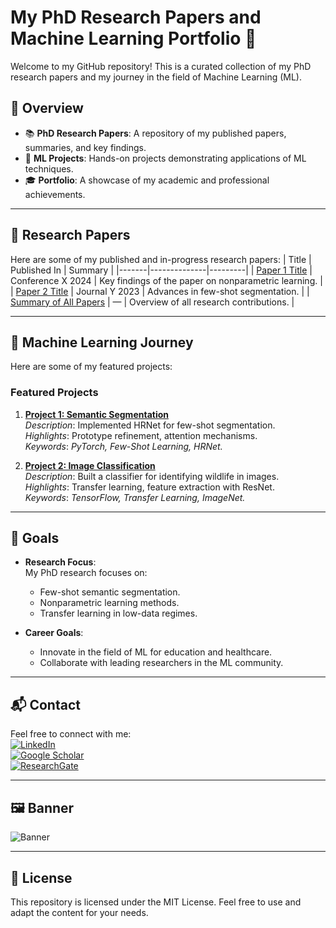 # My PhD Research Papers and Machine Learning Portfolio 🌟

Welcome to my GitHub repository! This is a curated collection of my PhD research papers and my journey in the field of Machine Learning (ML). 

## 🚀 Overview
- 📚 **PhD Research Papers**: A repository of my published papers, summaries, and key findings.
- 🔬 **ML Projects**: Hands-on projects demonstrating applications of ML techniques.
- 🎓 **Portfolio**: A showcase of my academic and professional achievements.

---

## 📄 Research Papers
Here are some of my published and in-progress research papers:
| Title | Published In | Summary |
|-------|--------------|---------|
| [Paper 1 Title](./research/papers.md) | Conference X 2024 | Key findings of the paper on nonparametric learning. |
| [Paper 2 Title](./research/paper_2.md) | Journal Y 2023 | Advances in few-shot segmentation. |
| [Summary of All Papers](./research/summary_papers.md) | — | Overview of all research contributions. |

---

## 🧠 Machine Learning Journey
Here are some of my featured projects:
### Featured Projects
1. **[Project 1: Semantic Segmentation](./projects/project_1/README.md)**  
   *Description*: Implemented HRNet for few-shot segmentation.  
   *Highlights*: Prototype refinement, attention mechanisms.  
   *Keywords*: *PyTorch, Few-Shot Learning, HRNet.*

2. **[Project 2: Image Classification](./projects/project_2/README.md)**  
   *Description*: Built a classifier for identifying wildlife in images.  
   *Highlights*: Transfer learning, feature extraction with ResNet.  
   *Keywords*: *TensorFlow, Transfer Learning, ImageNet.*

---

## 🎯 Goals
- **Research Focus**:  
  My PhD research focuses on:  
  - Few-shot semantic segmentation.  
  - Nonparametric learning methods.  
  - Transfer learning in low-data regimes.

- **Career Goals**:  
  - Innovate in the field of ML for education and healthcare.  
  - Collaborate with leading researchers in the ML community.  

---

## 📬 Contact
Feel free to connect with me:  
[![LinkedIn](https://img.shields.io/badge/LinkedIn-blue?style=flat&logo=linkedin)](https://linkedin.com/in/yourprofile)  
[![Google Scholar](https://img.shields.io/badge/Google%20Scholar-green?style=flat&logo=googlescholar)](https://scholar.google.com/citations?user=yourid)  
[![ResearchGate](https://img.shields.io/badge/ResearchGate-lightblue?style=flat&logo=researchgate)](https://www.researchgate.net/profile/YourName)

---

## 🖼️ Banner
![Banner](./images/banner.jpg)

---

## 📝 License
This repository is licensed under the MIT License. Feel free to use and adapt the content for your needs.
